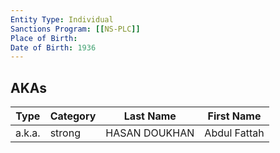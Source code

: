 ```yaml
---
Entity Type: Individual
Sanctions Program: [[NS-PLC]]
Place of Birth: 
Date of Birth: 1936
---
```



## AKAs
| Type | Category | Last Name | First Name |
|------|----------|-----------|------------|
| a.k.a. | strong | HASAN DOUKHAN | Abdul Fattah |

